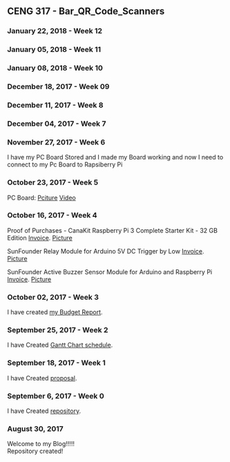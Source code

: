 
CENG 317 - Bar_QR_Code_Scanners
-------------
### January 22, 2018 - Week 12
### January 05, 2018 - Week 11
### January 08, 2018 - Week 10
### December 18, 2017 - Week 09
### December 11, 2017 - Week 8
### December 04, 2017 - Week 7
### November 27, 2017 - Week 6
I have my PC Board Stored and I made my Board working and now I need to connect to my Pc Board to Rapsiberry Pi
### October 23, 2017 - Week 5
PC Board:
[Pciture](https://github.com/VinoU/Bar-QR-code-scanners/blob/master/Pictures/IMG_3089.JPG)
[Video](https://github.com/VinoU/Bar-QR-code-scanners/blob/master/Pictures/PC%20Board%20video.MOV)
### October 16, 2017 - Week 4
Proof of Purchases -
CanaKit Raspberry Pi 3 Complete Starter Kit - 32 GB Edition
[Invoice](https://github.com/VinoU/Bar-QR-code-scanners/blob/master/Invoices/CanaKit%20Raspberry%20Pi3.pdf).
[Picture](https://github.com/VinoU/Bar-QR-code-scanners/blob/master/Pictures/IMG_3112.JPG)

SunFounder Relay Module for Arduino 5V DC Trigger by Low
[Invoice](https://github.com/VinoU/Bar-QR-code-scanners/blob/master/Invoices/Relay%20Moudle.pdf).
[Picture](https://github.com/VinoU/Bar-QR-code-scanners/blob/master/Pictures/IMG_3105.JPG)

SunFounder Active Buzzer Sensor Module for Arduino and Raspberry Pi
[Invoice](https://github.com/VinoU/Bar-QR-code-scanners/blob/master/Invoices/Buzzer.pdf).
[Picture](https://github.com/VinoU/Bar-QR-code-scanners/blob/master/Pictures/IMG_3096.JPG)

### October 02, 2017 - Week 3
I have created [my Budget Report](https://github.com/VinoU/Bar-QR-code-scanners/blob/master/Parts%20Budget%20Vino%20Uthayakumar%20-%20new.xlsx).

### September 25, 2017 - Week 2

I have Created [Gantt Chart schedule](https://github.com/VinoU/Bar-QR-code-scanners/blob/master/Vino%20Uthayakumar_Project%20Schedule.mpp).  


### September 18, 2017 - Week 1

 I have Created [proposal](https://github.com/VinoU/Bar-QR-code-scanners/blob/master/vino_%20proposal.xlsx).

### September 6, 2017 - Week 0

I have Created [repository](https://github.com/VinoU/Bar-QR-code-scanners).

### August 30, 2017 

Welcome to my Blog!!!!!  
                                                 Repository created!
